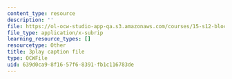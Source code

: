 ```yaml
---
content_type: resource
description: ''
file: https://ol-ocw-studio-app-qa.s3.amazonaws.com/courses/15-s12-blockchain-and-money-fall-2018/639d0ca98f1657f68391fb1c116783de_W06Le8fw0vU.vtt
file_type: application/x-subrip
learning_resource_types: []
resourcetype: Other
title: 3play caption file
type: OCWFile
uid: 639d0ca9-8f16-57f6-8391-fb1c116783de
---
```

